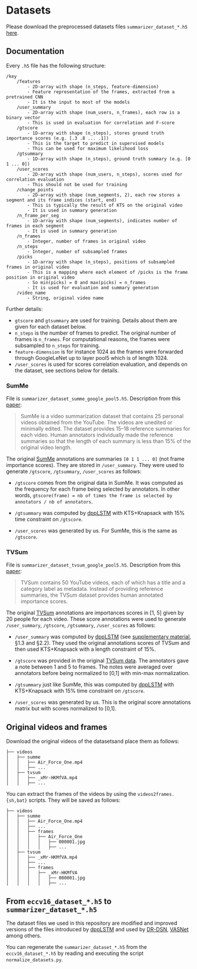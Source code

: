 # Datasets
Please download the preprocessed datasets files `summarizer_dataset_*.h5` [here](https://drive.google.com/open?id=1sbZZalh43n6fiSxWt_SIGgv72bt4rdoG).

## Documentation
Every `.h5` file has the following structure:
```
/key
    /features
        - 2D-array with shape (n_steps, feature-dimension)
        - Feature representation of the frames, extracted from a pretrained CNN
        - It is the input to most of the models
    /user_summary
        - 2D-array with shape (num_users, n_frames), each row is a binary vector
        - This is used in evaluation for correlation and F-score
    /gtscore
        - 1D-array with shape (n_steps), stores ground truth importance scores (e.g. [.3 .8 ... .1])
        - This is the target to predict in supervised models
        - This can be used for maximum likelihood loss
    /gtsummary
        - 1D-array with shape (n_steps), ground truth summary (e.g. [0 1 ... 0])
    /user_scores
        - 2D-array with shape (num_users, n_steps), scores used for correlation evaluation
        - This should not be used for training
    /change_points
        - 2D-array with shape (num_segments, 2), each row stores a segment and its frame indices (start, end)
        - This is typically the result of KTS on the original video
        - It is used in summary generation
    /n_frame_per_seg
        - 1D-array with shape (num_segments), indicates number of frames in each segment
        - It is used in summary generation
    /n_frames
        - Integer, number of frames in original video
    /n_steps
        - Integer, number of subsampled frames
    /picks
        - 1D-array with shape (n_steps), positions of subsampled frames in original video
        - This is a mapping where each element of /picks is the frame position in original video
        - So min(picks) = 0 and max(picks) = n_frames
        - It is used for evaluation and summary generation
    /video_name
        - String, original video name
```

Further details:
* `gtscore` and `gtsummary` are used for training. Details about them are given for each dataset below.
* `n_steps` is the number of frames to predict. The original number of frames is `n_frames`. For computational reasons, the frames were subsampled to `n_steps` for training.
* `feature-dimension` is for instance 1024 as the frames were forwarded through GoogleLeNet up to layer pool5 which is of length 1024.
* `/user_scores` is used for scores correlation evaluation, and depends on the dataset, see sections below for details.

### SumMe
File is `summarizer_dataset_summe_google_pool5.h5`. Description from this [paper](https://arxiv.org/abs/1903.11328):
> SumMe is a video summarization dataset that contains 25 personal videos obtained from the YouTube. The videos are unedited or minimally edited. The dataset provides 15–18 reference summaries for each video. Human annotators individually made the reference summaries so that the length of each summary is less than 15% of the original video length.

The original [SumMe](https://gyglim.github.io/me/vsum/) annotations are summaries `[0 1 1 ... 0]` (not frame importance scores). They are stored in `/user_summary`. They were used to generate `/gtscore`, `/gtsummary`, `/user_scores` as follows:

* `/gtscore` comes from the original data in SumMe. It was computed as the frequency for each frame being selected by annotators. In other words, `gtscore(frame) = nb of times the frame is selected by annotators / nb of annotators`.

* `/gtsummary` was computed by [dppLSTM](https://github.com/kezhang-cs/Video-Summarization-with-LSTM) with KTS+Knapsack with 15% time constraint on `/gtscore`.

* `/user_scores` was generated by us. For SumMe, this is the same as `/gtscore`.

### TVSum
File is `summarizer_dataset_tvsum_google_pool5.h5`. Description from this [paper](https://arxiv.org/abs/1903.11328):
> TVSum contains 50 YouTube videos, each of which has a title and a category label as metadata. Instead of providing reference summaries, the TVSum dataset provides human annotated importance scores.

The original [TVSum](https://github.com/yalesong/tvsum/) annotations are importances scores in [1, 5] given by 20 people for each video. These score annotations were used to generate `/user_summary`, `/gtscore`, `/gtsummary`, `/user_scores` as follows:

* `/user_summary` was computed by [dppLSTM](https://github.com/kezhang-cs/Video-Summarization-with-LSTM) (see [supplementary material](https://arxiv.org/abs/1605.08110), §1.3 and §2.2). They used the original annotations scores of TVSum and then used KTS+Knapsack with a length constraint of 15%.

* `/gtscore` was provided in the original [TVSum data](https://github.com/yalesong/tvsum/blob/master/matlab/ydata-tvsum50.mat). The annotators gave a note between 1 and 5 to frames. The notes were averaged over annotators before being normalized to [0,1] with min-max normalization.

* `/gtsummary` just like SumMe, this was computed by [dppLSTM](https://github.com/kezhang-cs/Video-Summarization-with-LSTM) with KTS+Knapsack with 15% time constraint on `/gtscore`.

* `/user_scores` was generated by us. This is the original score annotations matrix but with scores normalized to [0,1].

## Original videos and frames
Download the original videos of the datasetsand place them as follows:
```
├── videos
│   ├── summe
│   │   ├── Air_Force_One.mp4
│   │   ├── ...
│   ├── tvsum
│   │   ├── _xMr-HKMfVA.mp4
│   │   ├── ...
```
You can extract the frames of the videos by using the `videos2frames.{sh,bat}` scripts. They will be saved as follows:
```
├── videos
│   ├── summe
│   │   ├── Air_Force_One.mp4
│   │   ├── ...
│   │   ├── frames
│   │   │   ├── Air_Force_One
│   │   │   │   ├── 000001.jpg
│   │   │   │   ├── ...
│   ├── tvsum
│   │   ├── _xMr-HKMfVA.mp4
│   │   ├── ...
│   │   ├── frames
│   │   │   ├── _xMr-HKMfVA
│   │   │   │   ├── 000001.jpg
│   │   │   │   ├── ...
```

## From `eccv16_dataset_*.h5` to `summarizer_dataset_*.h5`
The dataset files we used in this repository are modified and improved versions of the files introduced by [dppLSTM](https://github.com/kezhang-cs/Video-Summarization-with-LSTM) and used by [DR-DSN](https://github.com/KaiyangZhou/pytorch-vsumm-reinforce), [VASNet](https://github.com/ok1zjf/VASNet) among others.

You can regenerate the `summarizer_dataset_*.h5` from the `eccv16_dataset_*.h5` by reading and executing the script `normalize_datasets.py`.
